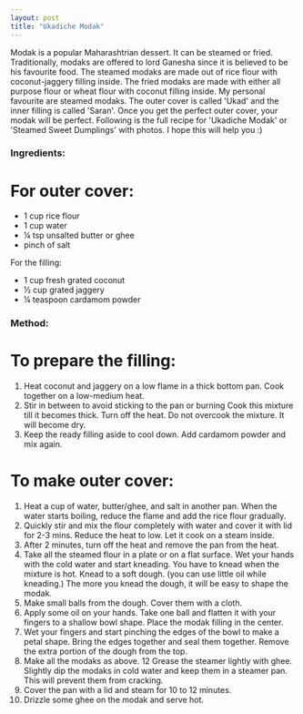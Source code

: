 ```yaml
---
layout: post
title: "Ukadiche Modak"
---
```




 Modak is a popular Maharashtrian dessert. It can be steamed or fried. Traditionally, modaks are offered to lord Ganesha since it is believed to be his favourite food. 
The steamed modaks are made out of rice flour with coconut-jaggery filling inside. The fried modaks are made with either all purpose flour or wheat flour with coconut filling inside. 
My personal favourite are steamed modaks. The outer cover is called 'Ukad' and the inner filling is called 'Saran'. Once you get the perfect outer cover, your modak will be perfect. Following is the full recipe for 'Ukadiche Modak' or 'Steamed Sweet Dumplings' with photos. I hope this will help you :) 

### Ingredients:

# For outer cover: 

* 1 cup rice flour
* 1 cup water 
* ¼ tsp unsalted butter or ghee
* pinch of salt


For the filling:
* 1 cup fresh grated coconut
* ½ cup grated jaggery
* ¼ teaspoon cardamom powder

### Method:

# To prepare the filling: 

1. Heat coconut and jaggery on a low flame in a thick bottom pan. Cook together on a low-medium heat.
2. Stir in between to avoid sticking to the pan or burning Cook this mixture till it becomes thick. Turn off the heat. Do not overcook the mixture. It will become dry. 
3. Keep the ready filling aside to cool down. Add cardamom powder and mix again.

# To make outer cover:

1. Heat a cup of water, butter/ghee, and salt in another pan. When the water starts boiling, reduce the flame and add the rice flour gradually.
2. Quickly stir and mix the flour completely with water and cover it with lid for 2-3 mins. Reduce the heat to low. Let it cook on a steam inside.
3. After 2 minutes, turn off the heat and remove the pan from the heat.
4. Take all the steamed flour in a plate or on a flat surface. Wet your hands with the cold water and start kneading. You have to knead when the mixture is hot. Knead to a soft dough. (you can use little oil while kneading.) The more you knead the dough, it will be easy to shape the modak. 
8. Make small balls from the dough. Cover them with a cloth. 
9. Apply some oil on your hands. Take one ball and flatten it with your fingers to a shallow bowl shape. Place the modak filling in the center.
10. Wet your fingers and start pinching the edges of the bowl to make a petal shape. Bring the edges together and seal them together. Remove the extra portion of the dough from the top. 
11. Make all the modaks as above.
12 Grease the steamer lightly with ghee. Slightly dip the modaks in cold water and keep them in a steamer pan. This will prevent them from cracking.
13. Cover the pan with a lid and steam for 10 to 12 minutes.
14. Drizzle some ghee on the modak and serve hot.
